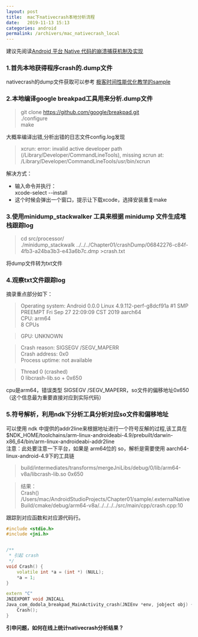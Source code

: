 ```yaml
---
layout: post
title:  mac下nativecrash本地分析流程
date:   2019-11-13 15:13
categories: android
permalink: /archivers/mac_nativecrash_local
---
```


建议先阅读[Android 平台 Native 代码的崩溃捕获机制及实现
](https://mp.weixin.qq.com/s/g-WzYF3wWAljok1XjPoo7w)  
### 1.首先本地获得程序crash的.dump文件
nativecrash的dump文件获取可以参考
[极客时间性能优化教学的sample](https://github.com/AndroidAdvanceWithGeektime/Chapter01)

### 2.本地编译google breakpad工具用来分析.dump文件
> git clone https://github.com/google/breakpad.git  
./configure  
make

大概率编译出错,分析出错的日志文件config.log发现
> xcrun: error: invalid active developer path (/Library/Developer/CommandLineTools), missing xcrun at: /Library/Developer/CommandLineTools/usr/bin/xcrun  

解决方式：  

- 输入命令并执行：  
xcode-select --install  
- 这个时候会弹出一个窗口，提示让下载xcode，选择安装重复make

### 3.使用minidump_stackwalker 工具来根据 minidump 文件生成堆栈跟踪log
> 
> cd src/processor/  
 ./minidump_stackwalk ../../../Chapter01/crashDump/06842276-c84f-4fb3-a24ba3b3-e43a6b7c.dmp >crash.txt   
    
将dump文件转为txt文件

### 4.观察txt文件跟踪log
摘录重点部分如下：
>
>Operating system: Android
                  0.0.0 Linux 4.9.112-perf-g8dcf91a #1 SMP PREEMPT Fri Sep 27 22:09:09 CST 2019 aarch64  
CPU: arm64  
     8 CPUs

>GPU: UNKNOWN  

>Crash reason:  SIGSEGV /SEGV_MAPERR  
>Crash address: 0x0  
>Process uptime: not available  

>Thread 0 (crashed)  
> 0  libcrash-lib.so + 0x650

cpu是arm64，错误类型 SIGSEGV /SEGV_MAPERR，so文件的偏移地址0x650（这个信息最为重要直接对应到实际代码）

###  5.符号解析，利用ndk下分析工具分析对应so文件和偏移地址
可以使用 ndk 中提供的addr2line来根据地址进行一个符号反解的过程,该工具在$NDK_HOME/toolchains/arm-linux-androideabi-4.9/prebuilt/darwin-x86_64/bin/arm-linux-androideabi-addr2line  
注意：此处要注意一下平台，如果是 arm64位的 so，解析是需要使用 aarch64-linux-android-4.9下的工具链
>
>build/intermediates/transforms/mergeJniLibs/debug/0/lib/arm64-v8a/libcrash-lib.so 0x650

>结果：  
>Crash()
>/Users/mac/AndroidStudioProjects/Chapter01/sample/.externalNativeBuild/cmake/debug/arm64-v8a/../../../../src/main/cpp/crash.cpp:10

跟踪到对应函数和对应源代码行。  

```c++
#include <stdio.h>
#include <jni.h>


/**
 * 引起 crash
 */
void Crash() {
    volatile int *a = (int *) (NULL);
    *a = 1;
}

extern "C"
JNIEXPORT void JNICALL
Java_com_dodola_breakpad_MainActivity_crash(JNIEnv *env, jobject obj) {
    Crash();
}
```

**引申问题，如何在线上统计nativecrash分析结果？**


